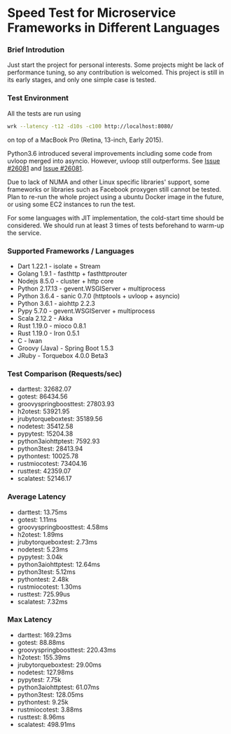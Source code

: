 # Speed Test for Microservice Frameworks in Different Languages

### Brief Introdution
Just start the project for personal interests.
Some projects might be lack of performance tuning, so any contribution is welcomed.
This project is still in its early stages, and only one simple case is tested.

### Test Environment
All the tests are run using
```bash
wrk --latency -t12 -d10s -c100 http://localhost:8080/
```
on top of a MacBook Pro (Retina, 13-inch, Early 2015).

Python3.6 introduced several improvements including some code from uvloop
merged into asyncio. However, uvloop still outperforms. See [Issue #26081](http://bugs.python.org/issue28544) and [Issue #26081](https://bugs.python.org/issue26081).

Due to lack of NUMA and other Linux specific libraries' support,
some frameworks or libraries such as Facebook proxygen still cannot be tested. Plan to re-run the whole project using a ubuntu Docker image in the future, or using some EC2 instances to run the test.

For some languages with JIT implementation, the cold-start time should be considered. We should run at least 3 times of tests beforehand to warm-up the service.

### Supported Frameworks / Languages
 * Dart 1.22.1 - isolate + Stream
 * Golang 1.9.1 - fasthttp + fasthttprouter
 * Nodejs 8.5.0 - cluster + http core
 * Python 2.17.13 - gevent.WSGIServer + multiprocess
 * Python 3.6.4 - sanic 0.7.0 (httptools + uvloop + asyncio)
 * Python 3.6.1 - aiohttp 2.2.3
 * Pypy 5.7.0 - gevent.WSGIServer + multiprocess
 * Scala 2.12.2 - Akka
 * Rust 1.19.0 - mioco 0.8.1
 * Rust 1.19.0 - Iron 0.5.1
 * C - lwan
 * Groovy (Java) - Spring Boot 1.5.3
 * JRuby - Torquebox 4.0.0 Beta3

### Test Comparison (Requests/sec)
 * darttest:                32682.07
 * gotest:                86434.56
 * groovyspringboosttest:                27803.93
 * h2otest:                53921.95
 * jrubytorqueboxtest:                35189.56
 * nodetest:                35412.58
 * pypytest:                15204.38
 * python3aiohttptest:                 7592.93
 * python3test:                28413.94
 * pythontest:                10025.78
 * rustmiocotest:                73404.16
 * rusttest:                42359.07
 * scalatest:                52146.17

### Average Latency
 * darttest: 13.75ms
 * gotest: 1.11ms
 * groovyspringboosttest: 4.58ms
 * h2otest: 1.89ms
 * jrubytorqueboxtest: 2.73ms
 * nodetest: 5.23ms
 * pypytest: 3.04k
 * python3aiohttptest: 12.64ms
 * python3test: 5.12ms
 * pythontest: 2.48k
 * rustmiocotest: 1.30ms
 * rusttest: 725.99us
 * scalatest: 7.32ms

### Max Latency
 * darttest: 169.23ms
 * gotest: 88.88ms
 * groovyspringboosttest: 220.43ms
 * h2otest: 155.39ms
 * jrubytorqueboxtest: 29.00ms
 * nodetest: 127.98ms
 * pypytest: 7.75k
 * python3aiohttptest: 61.07ms
 * python3test: 128.05ms
 * pythontest: 9.25k
 * rustmiocotest: 3.88ms
 * rusttest: 8.96ms
 * scalatest: 498.91ms
